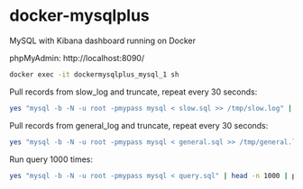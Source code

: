 # docker-mysqlplus
MySQL with Kibana dashboard running on Docker

phpMyAdmin:
http://localhost:8090/

```bash
docker exec -it dockermysqlplus_mysql_1 sh
```

Pull records from slow_log and truncate, repeat every 30 seconds:
```bash
yes "mysql -b -N -u root -pmypass mysql < slow.sql >> /tmp/slow.log" | parallel --jobs 1 --delay 30
```

Pull records from general_log and truncate, repeat every 30 seconds:
```bash
yes "mysql -b -N -u root -pmypass mysql < general.sql >> /tmp/general.log" | parallel --jobs 1 --delay 30
```

Run query 1000 times:
```bash
yes "mysql -b -N -u root -pmypass mysql < query.sql" | head -n 1000 | parallel
```

